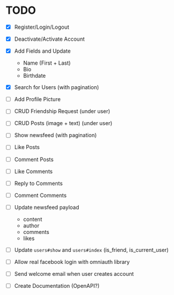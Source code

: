 # TODO
- [x] Register/Login/Logout
- [x] Deactivate/Activate Account
- [x] Add Fields and Update
    - Name (First + Last)
    - Bio
    - Birthdate
- [x] Search for Users (with pagination)

- [ ] Add Profile Picture
- [ ] CRUD Friendship Request (under user)
- [ ] CRUD Posts (image + text) (under user)
- [ ] Show newsfeed (with pagination)
- [ ] Like Posts
- [ ] Comment Posts
- [ ] Like Comments
- [ ] Reply to Comments
- [ ] Comment Comments
- [ ] Update newsfeed payload
    - content
    - author
    - comments
    - likes
- [ ] Update `users#show` and `users#index` (is_friend, is_current_user)
- [ ] Allow real facebook login with omniauth library
- [ ] Send welcome email when user creates account
- [ ] Create Documentation (OpenAPI?)